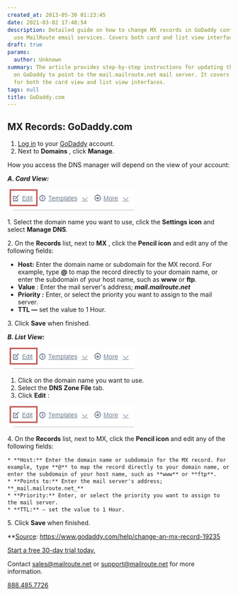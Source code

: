 ```yaml
---
created_at: 2013-05-30 01:23:45
date: 2021-03-02 17:48:54
description: Detailed guide on how to change MX records in GoDaddy control panel to
  use MailRoute email services. Covers both card and list view interfaces with screenshots.
draft: true
params:
  author: Unknown
summary: The article provides step-by-step instructions for updating the MX records
  on GoDaddy to point to the mail.mailroute.net mail server. It covers the process
  for both the card view and list view interfaces.
tags: null
title: GoDaddy.com
---
```



## MX Records: GoDaddy.com

  1. [Log in](https://www.godaddy.com) to your [GoDaddy](https://www.godaddy.com) account.
  2. Next to **Domains** , click **Manage**.

How you access the DNS manager will depend on the view of your account:

**_A. Card View:_**

**_![cardviewmaster.jpg](.jpeg)_**

1\. Select the domain name you want to use, click the **Settings icon** and
select **Manage DNS**.

2\. On the **Records** list, next to **MX** , click the **Pencil icon** and
edit any of the following fields:

  * **Host:** Enter the domain name or subdomain for the MX record. For example, type **@** to map the record directly to your domain name, or enter the subdomain of your host name, such as **www** or **ftp**.
  * **Value** : Enter the mail server's address; **_mail.mailroute.net_**
  * **Priority _:_** Enter, or select the priority you want to assign to the mail server.
  * **TTL _—_** set the value to 1 Hour.

3\. Click **Save** when finished.

**_B. List View:_**

**_![listviewmaster.jpg](.jpeg)_**

  1. Click on the domain name you want to use.
  2. Select the **DNS Zone File** tab.
  3. Click **Edit** : 

![editicon.jpg](.jpeg)

4\. On the **Records** list, next to MX, click the **Pencil icon** and edit
any of the following fields:

    * **Host:** Enter the domain name or subdomain for the MX record. For example, type **@** to map the record directly to your domain name, or enter the subdomain of your host name, such as **www** or **ftp**.
    * **Points to:** Enter the mail server's address; **_mail.mailroute.net_**
    * **Priority:** Enter, or select the priority you want to assign to the mail server.
    * **TTL:** — set the value to 1 Hour.

5\. Click **Save** when finished.

**[Source](Source%20Link%20from%20GoDaddy):
<https://www.godaddy.com/help/change-an-mx-record-19235>

[Start a free 30-day trial today. ](http://mailroute.net/signup.html)

Contact [sales@mailroute.net](mailto:sales@mailroute.net) or
[support@mailroute.net](mailto:support@mailroute.net) for more information.

[888.485.7726](tel:888.485.7726)

